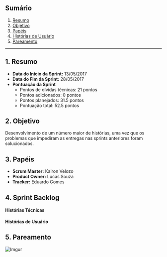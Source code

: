 ## Sumário
1. [Resumo](#1-Resumo)
2. [Objetivo](#2-Objetivo)
3. [Papéis](#3-Papéis)
4. [Histórias de Usuário](#4-Histórias)
5. [Pareamento](#5-Pareamento)

***
## 1. Resumo

* **Data do Início da Sprint:** 13/05/2017
* **Data do Fim da Sprint:** 28/05/2017
* **Pontuação da Sprint**
   * Pontos de dívidas técnicas: 21 pontos
   * Pontos adicionados: 0 pontos
   * Pontos planejados: 31.5 pontos
   * Pontuação total: 52.5 pontos

## 2. Objetivo

Desenvolvimento de um número maior de histórias, uma vez que os problemas que impediram as entregas nas sprints anteriores foram solucionados.

## 3. Papéis

* **Scrum Master:** Kairon Velozo
* **Product Owner:** Lucas Souza
* **Tracker:** Eduardo Gomes

## 4. Sprint Backlog

#### **Histórias Técnicas**


#### **Histórias de Usuário**

## 5. Pareamento

![Imgur](http://i.imgur.com/tDS4CU1.png)